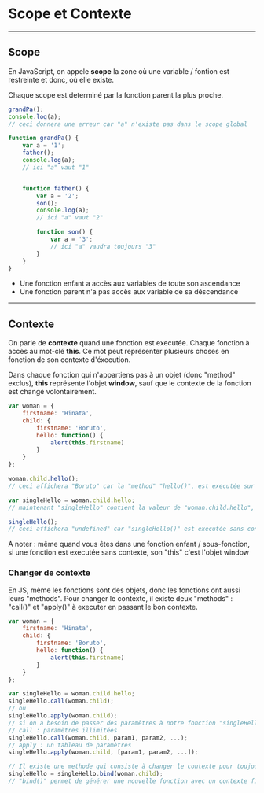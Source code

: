# Scope et Contexte

---

## Scope

En JavaScript, on appele **scope** la zone où une variable / fontion est restreinte et donc, où elle existe.

Chaque scope est determiné par la fonction parent la plus proche.

```javascript
grandPa();
console.log(a); 
// ceci donnera une erreur car "a" n'existe pas dans le scope global

function grandPa() {
    var a = '1';
    father();
    console.log(a);
    // ici "a" vaut "1"


    function father() {
        var a = '2';
        son();
        console.log(a);
        // ici "a" vaut "2"

        function son() {
            var a = '3';
            // ici "a" vaudra toujours "3"
        }
    }
}
```

- Une fonction enfant a accès aux variables de toute son ascendance
- Une fonction parent n'a pas accès aux variable de sa déscendance

---

## Contexte

On parle de **contexte** quand une fonction est executée. Chaque fonction à accès au mot-clé **this**. Ce mot peut représenter plusieurs choses en fonction de son contexte d'éxecution.

Dans chaque fonction qui n'appartiens pas à un objet (donc "method" exclus), **this** représente l'objet **window**, sauf que le contexte de la fonction est changé volontairement.

```javascript
var woman = {
    firstname: 'Hinata',
    child: {
        firstname: 'Boruto',
        hello: function() {
            alert(this.firstname)
        }
    }
};

woman.child.hello();
// ceci affichera "Boruto" car la "method" "hello()", est executée sur le contexte de l'objet woman.child, donc son "this" vaut "woman.child"

var singleHello = woman.child.hello;
// maintenant "singleHello" contient la valeur de "woman.child.hello", donc, une fonction

singleHello();
// ceci affichera "undefined" car "singleHello()" est executée sans contexte, donc son "this" c'est l'objet window. Sur l'objet window on a pas de propriété "firstname"
```

A noter : même quand vous êtes dans une fonction enfant / sous-fonction, si une fonction est executée sans contexte, son "this" c'est l'objet window

### Changer de contexte

En JS, même les fonctions sont des objets, donc les fonctions ont aussi leurs "methods".
Pour changer le contexte, il existe deux "methods" : "call()" et "apply()" à executer en passant le bon contexte.

```javascript
var woman = {
    firstname: 'Hinata',
    child: {
        firstname: 'Boruto',
        hello: function() {
            alert(this.firstname)
        }
    }
};

var singleHello = woman.child.hello;
singleHello.call(woman.child);
// ou
singleHello.apply(woman.child);
// si on a besoin de passer des paramètres à notre fonction "singleHello"
// call : paramètres illimitées
singleHello.call(woman.child, param1, param2, ...);
// apply : un tableau de paramètres
singleHello.apply(woman.child, [param1, param2, ...]);

// Il existe une methode qui consiste à changer le contexte pour toujours
singleHello = singleHello.bind(woman.child);
// "bind()" permet de générer une nouvelle fonction avec un contexte fixé à la main
```
